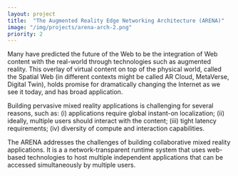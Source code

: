 ```yaml
---
layout: project
title:  "The Augmented Reality Edge Networking Architecture (ARENA)"
image: "/img/projects/arena-arch-2.png"
priority: 2
---
```

Many have predicted the future of the Web to be the integration of Web content with the real-world through technologies such as augmented reality. This overlay of virtual content on top of the physical world, called the Spatial Web (in different contexts might be called AR Cloud, MetaVerse, Digital Twin), holds promise for dramatically changing the Internet as we see it today, and has broad application.

Building pervasive mixed reality applications is challenging for several reasons, such as: (i) applications require global instant-on localization; (ii) ideally, multiple users should interact with the content; (iii) tight latency requirements; (iv) diversity of compute and interaction capabilities.

The ARENA addresses the challenges of building collaborative mixed reality applications. It is a a network-transparent runtime system that uses web-based technologies to host multiple independent applications that can be accessed simultaneously by multiple users. 

